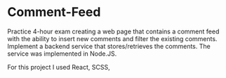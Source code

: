 # Comment-Feed

Practice 4-hour exam creating a  web page that contains a comment feed with the ability to insert new comments and filter the existing comments.
Implement a backend service that stores/retrieves the comments. The service was implemented in Node.JS.

For this project I used React, SCSS, 
